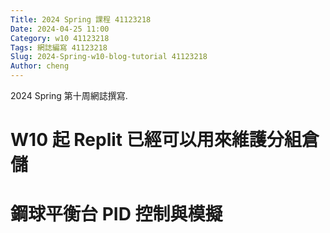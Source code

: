 ```yaml
---
Title: 2024 Spring 課程 41123218
Date: 2024-04-25 11:00
Category: w10 41123218
Tags: 網誌編寫 41123218
Slug: 2024-Spring-w10-blog-tutorial 41123218
Author: cheng
---
```


2024 Spring 第十周網誌撰寫.

<!-- PELICAN_END_SUMMARY -->

# W10 起 Replit 已經可以用來維護分組倉儲
# 鋼球平衡台 PID 控制與模擬